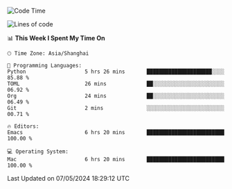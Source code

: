 <!--START_SECTION:waka-->
![Code Time](http://img.shields.io/badge/Code%20Time-1%2C941%20hrs%2046%20mins-blue)

![Lines of code](https://img.shields.io/badge/From%20Hello%20World%20I%27ve%20Written-306.0%20thousand%20lines%20of%20code-blue)

📊 **This Week I Spent My Time On** 

```text
🕑︎ Time Zone: Asia/Shanghai

💬 Programming Languages: 
Python                   5 hrs 26 mins       █████████████████████░░░░   85.88 % 
TOML                     26 mins             ██░░░░░░░░░░░░░░░░░░░░░░░   06.92 % 
Org                      24 mins             ██░░░░░░░░░░░░░░░░░░░░░░░   06.49 % 
Git                      2 mins              ░░░░░░░░░░░░░░░░░░░░░░░░░   00.71 % 

🔥 Editors: 
Emacs                    6 hrs 20 mins       █████████████████████████   100.00 % 

💻 Operating System: 
Mac                      6 hrs 20 mins       █████████████████████████   100.00 % 
```


 Last Updated on 07/05/2024 18:29:12 UTC
<!--END_SECTION:waka-->
